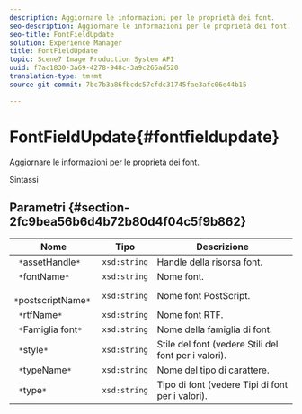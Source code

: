 ```yaml
---
description: Aggiornare le informazioni per le proprietà dei font.
seo-description: Aggiornare le informazioni per le proprietà dei font.
seo-title: FontFieldUpdate
solution: Experience Manager
title: FontFieldUpdate
topic: Scene7 Image Production System API
uuid: f7ac1830-3a69-4278-948c-3a9c265ad520
translation-type: tm+mt
source-git-commit: 7bc7b3a86fbcdc57cfdc31745fae3afc06e44b15

---
```



# FontFieldUpdate{#fontfieldupdate}

Aggiornare le informazioni per le proprietà dei font.

Sintassi

## Parametri {#section-2fc9bea56b6d4b72b80d4f04c5f9b862}

| Nome | Tipo | Descrizione |
|---|---|---|
| ` *`assetHandle`*` | `xsd:string` | Handle della risorsa font. |
| ` *`fontName`*` | `xsd:string` | Nome font. |
| ` *`postscriptName`*` | `xsd:string` | Nome font PostScript. |
| ` *`rtfName`*` | `xsd:string` | Nome font RTF. |
| ` *`Famiglia font`*` | `xsd:string` | Nome della famiglia di font. |
| ` *`style`*` | `xsd:string` | Stile del font (vedere Stili del font per i valori). |
| ` *`typeName`*` | `xsd:string` | Nome del tipo di carattere. |
| ` *`type`*` | `xsd:string` | Tipo di font (vedere Tipi di font per i valori). |

